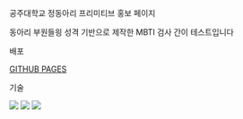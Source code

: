 공주대학교 정동아리 프리미티브 홍보 페이지

동아리 부원들읭 성격 기반으로 제작한 MBTI 검사 간이 테스트입니다

배포

[GITHUB PAGES]("https://hyeonji0401.github.io/JoinPrimitive/")


기술

<img src="https://img.shields.io/badge/html5-E34F26?style=for-the-badge&logo=html5&logoColor=white">
<img src="https://img.shields.io/badge/css3-1572B6?style=for-the-badge&logo=css3&logoColor-white">
<img src="https://img.shields.io/badge/javaScript-F7DF1E?style=for-the-badge&logo=javaScript&logoColor=white">

